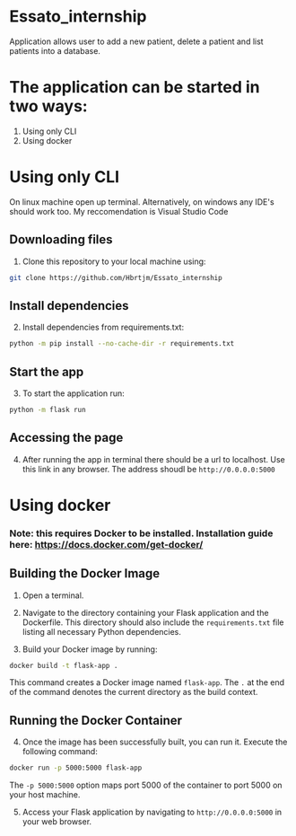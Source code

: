 # Essato_internship
Application allows user to add a new patient,  delete a patient and list patients into a database.

# The application can be started in two ways:

1. Using only CLI
2. Using docker

# Using only CLI

On linux machine open up terminal. Alternatively, on windows any IDE's should work too. My reccomendation is Visual Studio Code

## Downloading files
        
1. Clone this repository to your local machine using:

```bash
git clone https://github.com/Hbrtjm/Essato_internship
```
## Install dependencies
        
2. Install dependencies from requirements.txt:

```bash
python -m pip install --no-cache-dir -r requirements.txt
```

## Start the app

3. To start the application run:

```bash
python -m flask run
```

## Accessing the page

4. After running the app in terminal there should be a url to localhost. Use this link in any browser. The address shoudl be `http://0.0.0.0:5000`


# Using docker 

### Note: this requires Docker to be installed. Installation guide here: https://docs.docker.com/get-docker/ 

## Building the Docker Image

1. Open a terminal.

2. Navigate to the directory containing your Flask application and the Dockerfile. This directory should also include the `requirements.txt` file listing all necessary Python dependencies.

3. Build your Docker image by running:

```bash
docker build -t flask-app .
```

This command creates a Docker image named `flask-app`. The `.` at the end of the command denotes the current directory as the build context.

## Running the Docker Container

4. Once the image has been successfully built, you can run it. Execute the following command:

```bash
docker run -p 5000:5000 flask-app
```

The `-p 5000:5000` option maps port 5000 of the container to port 5000 on your host machine.

5. Access your Flask application by navigating to `http://0.0.0.0:5000` in your web browser.
